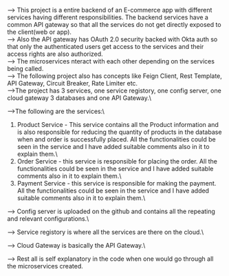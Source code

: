 --> This project is a entire backend of an E-commerce app with different services having different responsibilities. The backend services have a common API gateway so that all the services do not get directly exposed to the client(web or app).\
--> Also the API gateway has OAuth 2.0 security backed with Okta auth so that only the authenticated users get access to the services and their access rights are also authorized.\
--> The microservices nteract with each other depending on the services being called.\
--> The following project also has concepts like Feign Client, Rest Template, API Gateway, Circuit Breaker, Rate Limiter etc.\
-->The project has 3 services, one service registory, one config server, one cloud gateway 3 databases and one API Gateway.\

-->The following are the services:\

1) Product Service - This service contains all the Product information and is also responsible for reducing the quantity of products in the database when and order is successfully placed. All the functionalities could be seen in the service and I have added suitable comments also in it to explain them.\
2) Order Service - this service is responsible for placing the order. All the functionalities could be seen in the service and I have added suitable comments also in it to explain them.\
3) Payment Service - this service is responsible for making the payment. All the functionalities could be seen in the service and I have added suitable comments also in it to explain them.\

--> Config server is uploaded on the github and contains all the repeating and relevant configurations.\

--> Service registory is where all the services are there on the cloud.\

--> Cloud Gateway is basically the API Gateway.\

--> Rest all is self explanatory in the code when one would go through all the microservices created.
